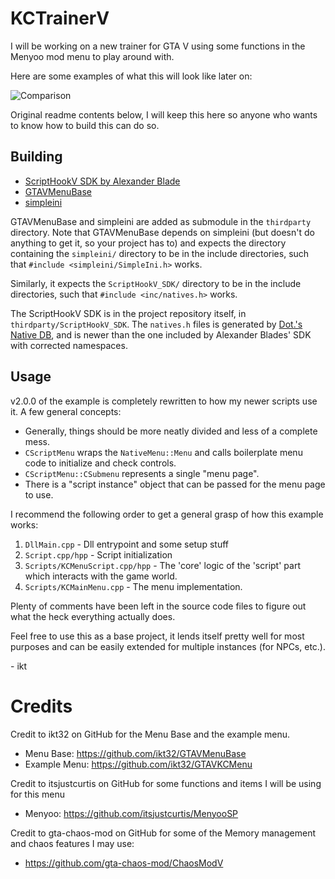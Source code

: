 # KCTrainerV
I will be working on a new trainer for GTA V using some functions in the Menyoo mod menu to play around with.

Here are some examples of what this will look like later on:

![Comparison](MenuCompare.png)

Original readme contents below, I will keep this here so anyone who wants to know how to build this can do so.

## Building

* [ScriptHookV SDK by Alexander Blade](http://www.dev-c.com/gtav/scripthookv/)
* [GTAVMenuBase](https://github.com/E66666666/GTAVMenuBase)
* [simpleini](https://github.com/brofield/simpleini)

GTAVMenuBase and simpleini are added as submodule in the `thirdparty` directory.
Note that GTAVMenuBase depends on simpleini (but doesn't do anything to get it, so your project has to)
and expects the directory containing the `simpleini/` directory to be in the include directories,
such that `#include <simpleini/SimpleIni.h>` works.

Similarly, it expects the `ScriptHookV_SDK/` directory to be in the include directories,
such that `#include <inc/natives.h>` works.

The ScriptHookV SDK is in the project repository itself, in `thirdparty/ScriptHookV_SDK`.
The `natives.h` files is generated by [Dot.'s Native DB](https://nativedb.dotindustries.dev/natives),
and is newer than the one included by Alexander Blades' SDK with corrected namespaces.

## Usage

v2.0.0 of the example is completely rewritten to how my newer scripts use it. A few general concepts:

* Generally, things should be more neatly divided and less of a complete mess.
* `CScriptMenu` wraps the `NativeMenu::Menu` and calls boilerplate menu code to initialize and check controls.
* `CScriptMenu::CSubmenu` represents a single "menu page".
* There is a "script instance" object that can be passed for the menu page to use.

I recommend the following order to get a general grasp of how this example works:

1. `DllMain.cpp` - Dll entrypoint and some setup stuff
2. `Script.cpp/hpp` - Script initialization
3. `Scripts/KCMenuScript.cpp/hpp` - The 'core' logic of the 'script' part which interacts with the game world.
4. `Scripts/KCMainMenu.cpp` - The menu implementation.

Plenty of comments have been left in the source code files to figure out what the heck everything actually does.

Feel free to use this as a base project, it lends itself pretty well for most purposes and can be easily
extended for multiple instances (for NPCs, etc.).

\- ikt

# Credits
Credit to ikt32 on GitHub for the Menu Base and the example menu.
* Menu Base: https://github.com/ikt32/GTAVMenuBase
* Example Menu: https://github.com/ikt32/GTAVKCMenu

Credit to itsjustcurtis on GitHub for some functions and items I will be using for this menu
* Menyoo: https://github.com/itsjustcurtis/MenyooSP

Credit to gta-chaos-mod on GitHub for some of the Memory management and chaos features I may use:
* https://github.com/gta-chaos-mod/ChaosModV